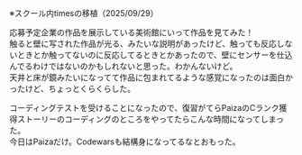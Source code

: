 ※スクール内timesの移植（2025/09/29）

応募予定企業の作品を展示している美術館にいって作品を見てみた！  
触ると壁に写された作品が光る、みたいな説明があったけど、触っても反応しないときとか触ってないのに反応してるときとかあったので、壁にセンサーを仕込んでるわけではないのかもしれないと思った。わかんないけど。  
天井と床が鏡みたいになってて作品に包まれてるような感覚になったのは面白かったけど、ちょっとくらくらした。  

コーディングテストを受けることになったので、復習がてらPaizaのCランク獲得ストーリーのコーディングのところをやってたらこんな時間になってしまった。  
今日はPaizaだけ。Codewarsも結構身になってるなとおもった。  

